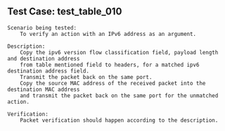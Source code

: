 Test Case: test_table_010
-------------------------

    Scenario being tested:
        To verify an action with an IPv6 address as an argument.

    Description:
        Copy the ipv6 version flow classification field, payload length and destination address
        from table mentioned field to headers, for a matched ipv6 destination address field.
        Transmit the packet back on the same port.
        Copy the source MAC address of the received packet into the destination MAC address
        and transmit the packet back on the same port for the unmatched action.

    Verification:
        Packet verification should happen according to the description.